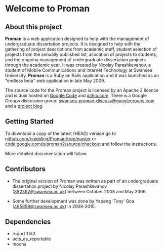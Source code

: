 # Welcome to Proman

## About this project

__Proman__ is a web application designed to help with the management of undergraduate dissertation projects. It is designed to help with the gathering of project descriptions from academic staff, student selection of projects from the annually published list, allocation of projects to students, and the ongoing management of undergraduate dissertation projects through the academic year. It was created by Nicolay Parashkevanov, a student of Mobile Communications and Internet Technology at Swansea University. __Proman__ is a Ruby on Rails application and it was launched as an "endless beta" web application in late May 2009.

The source code for the Proman project is licensed by an Apache 2 licence and is dual hosted on [Google Code](http://code.google.com/p/proman2) and [githib.com](http://github.com/cpjobling/Proman2/tree/master). There is a Google Groups discussion group: [swansea-proman-discuss@googlegroups.com](http://groups.google.com/group/swansea-proman-discuss) and a [project blog](http://promanman.blogspot.com/).

## Getting Started

To download a copy of the latest (HEAD) version go to [github.com/cpjobling/Proman/tree/master](http://github.com/cpjobling/Proman2/tree/master) or [code.google.com/p/proman2/source/checkout](http://code.google.com/p/proman2/source/checkout) and follow the instructions.

More detailed documentation will follow.

## Contributors

  - The original version of Proman was written as part of an undergraduate dissertation project by Nicolay Parashkevanov (382392@swansea.ac.uk) between October 2008 and May 2009.

 - Some further development was done by Yapeng 'Tony' Goa (465858@swansea.ac.uk) in 2009-2010.

## Dependencies

  - ruport 1.6.3
  - acts_as_reportable 
  - mocha



